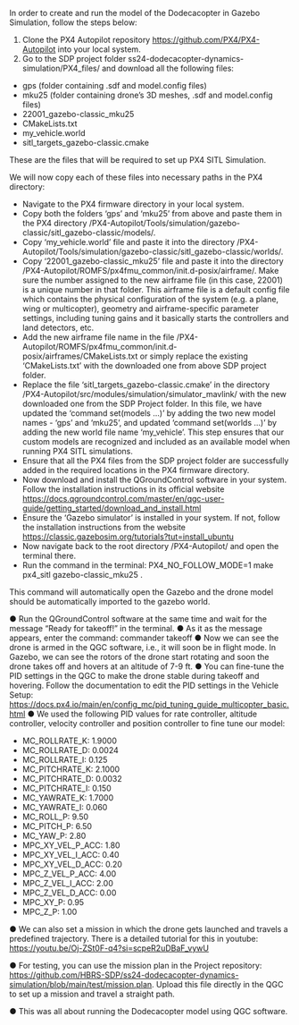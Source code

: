 
In order to create and run the model of the Dodecacopter in Gazebo Simulation, follow the steps below:

1. Clone the PX4 Autopilot repository https://github.com/PX4/PX4-Autopilot into your local system.
2. Go to the SDP project folder ss24-dodecacopter-dynamics-simulation/PX4_files/ and download all the following files:
-	gps (folder containing .sdf and model.config files)
-	mku25 (folder containing drone’s 3D meshes, .sdf and model.config files)
-	22001_gazebo-classic_mku25
-	CMakeLists.txt
-	my_vehicle.world
-	sitl_targets_gazebo-classic.cmake

These are the files that will be required to set up PX4 SITL Simulation. 

We will now copy each of these files into necessary paths in the PX4 directory:

-	Navigate to the PX4 firmware directory in your local system.
-	Copy both the folders ‘gps’ and ‘mku25’ from above and paste them in the PX4 directory /PX4-Autopilot/Tools/simulation/gazebo-classic/sitl_gazebo-classic/models/.
-	Copy ‘my_vehicle.world’ file and paste it into the directory /PX4-Autopilot/Tools/simulation/gazebo-classic/sitl_gazebo-classic/worlds/.
-	Copy ‘22001_gazebo-classic_mku25’ file and paste it into the directory /PX4-Autopilot/ROMFS/px4fmu_common/init.d-posix/airframe/. Make sure the number assigned to the new airframe file (in this case, 22001) is a unique number in that folder. This airframe file is a default config file which contains the physical configuration of the system (e.g. a plane, wing or multicopter), geometry and airframe-specific parameter settings, including tuning gains and it basically starts the controllers and land detectors, etc.
-	Add the new airframe file name in the file /PX4-Autopilot/ROMFS/px4fmu_common/init.d-posix/airframes/CMakeLists.txt or simply replace the existing ‘CMakeLists.txt’ with the downloaded one from above SDP project folder.
-	Replace the file ‘sitl_targets_gazebo-classic.cmake’ in the directory /PX4-Autopilot/src/modules/simulation/simulator_mavlink/ with the new downloaded one from the SDP Project folder. In this file, we have updated the ‘command set(models ...)’ by adding the two new model names - ‘gps’ and ‘mku25’, and updated ‘command set(worlds ...)’ by adding the new world file name ‘my_vehicle’. This step ensures that our custom models are recognized and included as an available model when running PX4 SITL simulations.
-	Ensure that all the PX4 files from the SDP project folder are successfully added in the required locations in the PX4 firmware directory.
-	Now download and install the QGroundControl software in your system. Follow the installation instructions in its official website https://docs.qgroundcontrol.com/master/en/qgc-user-guide/getting_started/download_and_install.html
-	Ensure the ‘Gazebo simulator’ is installed in your system. If not, follow the installation instructions from the website https://classic.gazebosim.org/tutorials?tut=install_ubuntu
-	Now navigate back to the root directory /PX4-Autopilot/ and open the terminal there.
-	Run the command in the terminal: PX4_NO_FOLLOW_MODE=1 make px4_sitl gazebo-classic_mku25 .

This command will automatically open the Gazebo and the drone model should be automatically imported to the gazebo world.

●	Run the QGroundControl software at the same time and wait for the message “Ready for takeoff!” in the terminal.
●	As it as the message appears, enter the command: commander takeoff
●	Now we can see the drone is armed in the QGC software, i.e., it will soon be in flight mode. In Gazebo, we can see the rotors of the drone start rotating and soon the drone takes off and hovers at an altitude of 7-9 ft.
●	You can fine-tune the PID settings in the QGC to make the drone stable during takeoff and hovering. Follow the documentation to edit the PID settings in the Vehicle Setup: https://docs.px4.io/main/en/config_mc/pid_tuning_guide_multicopter_basic.html
●	We used the following PID values for rate controller, altitude controller, velocity controller and position controller to fine tune our model:

-	MC_ROLLRATE_K: 1.9000
-	MC_ROLLRATE_D: 0.0024
-	MC_ROLLRATE_I: 0.125
-	MC_PITCHRATE_K: 2.1000
-	MC_PITCHRATE_D: 0.0032
-	MC_PITCHRATE_I: 0.150
-	MC_YAWRATE_K: 1.7000
-	MC_YAWRATE_I: 0.060
-	MC_ROLL_P: 9.50
-	MC_PITCH_P: 6.50
-	MC_YAW_P: 2.80
-	MPC_XY_VEL_P_ACC: 1.80
-	MPC_XY_VEL_I_ACC: 0.40
-	MPC_XY_VEL_D_ACC: 0.20
-	MPC_Z_VEL_P_ACC: 4.00
-	MPC_Z_VEL_I_ACC: 2.00
-	MPC_Z_VEL_D_ACC: 0.00
-	MPC_XY_P: 0.95
-	MPC_Z_P: 1.00

●	We can also set a mission in which the drone gets launched and travels a predefined trajectory. There is a detailed tutorial for this in youtube: https://youtu.be/Oj-ZSt0F-q4?si=scpeR2uDBaF_vywU

●	For testing, you can use the mission plan in the Project repository: https://github.com/HBRS-SDP/ss24-dodecacopter-dynamics-simulation/blob/main/test/mission.plan. Upload this file directly in the QGC to set up a mission and travel a straight path.

●	This was all about running the Dodecacopter model using QGC software.
